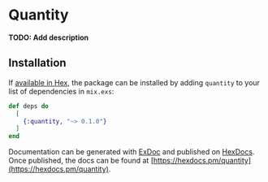 # Quantity

**TODO: Add description**

## Installation

If [available in Hex](https://hex.pm/docs/publish), the package can be installed
by adding `quantity` to your list of dependencies in `mix.exs`:

```elixir
def deps do
  [
    {:quantity, "~> 0.1.0"}
  ]
end
```

Documentation can be generated with [ExDoc](https://github.com/elixir-lang/ex_doc)
and published on [HexDocs](https://hexdocs.pm). Once published, the docs can
be found at [https://hexdocs.pm/quantity](https://hexdocs.pm/quantity).


